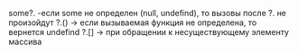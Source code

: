 some?. -если some не определен (null, undefind), то вызовы после ?. не произойдут
?.() -> если вызываемая функция не определена, то  вернется undefind
?.[] -> при обращении к несуществующему элементу массива

